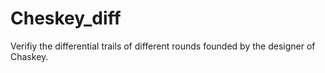# Cheskey_diff
Verifiy the differential trails of different rounds founded by the designer of Chaskey.
